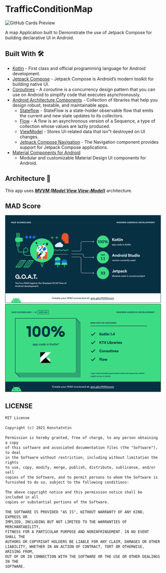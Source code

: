 # TrafficConditionMap

![GitHub Cards Preview](https://github.com/pudans/TrafficConditionMap/blob/master/art/app_video.gif)

A map Application built to Demonstrate the use of Jetpack Compose for building declarative UI in
Android.

## Built With 🛠

- [Kotlin](https://kotlinlang.org/) - First class and official programming language for Android
  development.
- [Jetpack Compose](https://developer.android.com/jetpack/compose) - Jetpack Compose is Android’s
  modern toolkit for building native UI.
- [Coroutines](https://kotlinlang.org/docs/reference/coroutines-overview.html) - A coroutine is a
  concurrency design pattern that you can use on Android to simplify code that executes
  asynchronously.
- [Android Architecture Components](https://developer.android.com/topic/libraries/architecture) -
  Collection of libraries that help you design robust, testable, and maintainable apps.
  - [Stateflow](https://developer.android.com/kotlin/flow/stateflow-and-sharedflow) - StateFlow is a
    state-holder observable flow that emits the current and new state updates to its collectors.
  - [Flow](https://kotlinlang.org/docs/reference/coroutines/flow.html) - A flow is an asynchronous
    version of a Sequence, a type of collection whose values are lazily produced.
  - [ViewModel](https://developer.android.com/topic/libraries/architecture/viewmodel) - Stores
    UI-related data that isn"t destroyed on UI changes.
  - [Jetpack Compose Navigation](https://developer.android.com/jetpack/compose/navigation) - The
    Navigation component provides support for Jetpack Compose applications.
- [Material Components for Android](https://github.com/material-components/material-components-android)
  - Modular and customizable Material Design UI components for Android.

## Architecture 🗼

This app uses [***MVVM (Model View View-Model)***](https://developer.android.com/jetpack/docs/guide#recommended-app-arch) architecture.

## MAD Score
![summary](https://github.com/pudans/TrafficConditionMap/blob/master/art/summary.png)
![summary](https://github.com/pudans/TrafficConditionMap/blob/master/art/kotlin.png)

## LICENSE

```
MIT License

Copyright (c) 2021 Konstatntin

Permission is hereby granted, free of charge, to any person obtaining a copy
of this software and associated documentation files (the "Software"), to deal
in the Software without restriction, including without limitation the rights
to use, copy, modify, merge, publish, distribute, sublicense, and/or sell
copies of the Software, and to permit persons to whom the Software is
furnished to do so, subject to the following conditions:

The above copyright notice and this permission notice shall be included in all
copies or substantial portions of the Software.

THE SOFTWARE IS PROVIDED "AS IS", WITHOUT WARRANTY OF ANY KIND, EXPRESS OR
IMPLIED, INCLUDING BUT NOT LIMITED TO THE WARRANTIES OF MERCHANTABILITY,
FITNESS FOR A PARTICULAR PURPOSE AND NONINFRINGEMENT. IN NO EVENT SHALL THE
AUTHORS OR COPYRIGHT HOLDERS BE LIABLE FOR ANY CLAIM, DAMAGES OR OTHER
LIABILITY, WHETHER IN AN ACTION OF CONTRACT, TORT OR OTHERWISE, ARISING FROM,
OUT OF OR IN CONNECTION WITH THE SOFTWARE OR THE USE OR OTHER DEALINGS IN THE
SOFTWARE.
```
